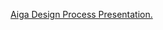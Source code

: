 <div id="wikitext">

[Aiga Design Process
Presentation.](http://wiki.tamouse.org?n=uploads.Technology.AigaDesignProcess.aiga_designprocess.pdf)

<div class="vspace">

</div>

<div style="display: none;">

This goes at the bottom of the page, hidden by comment block class
Summary:a short presentation on deisgn Parent:(Technology.)Design <span
class="wikiword">[IncludeMe](http://wiki.tamouse.org?n=Technology.IncludeMe?action=edit)[?](http://wiki.tamouse.org?n=Technology.IncludeMe?action=edit)</span>:[Technology.Design](http://wiki.tamouse.org?n=Technology.Design?action=print)
Categories:[Presentations](http://wiki.tamouse.org?n=Category.Presentations)
Tags: design

</div>

</div>
